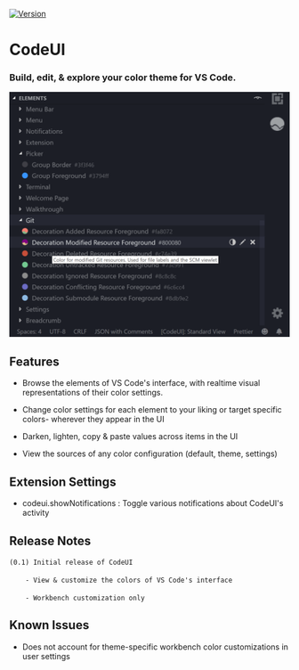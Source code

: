 

[![Version](https://img.shields.io/badge/version-0.1-red)]()
# CodeUI
### Build, edit, & explore your color theme for VS Code.
<!-- ![](https://i.imgur.com/71bKt1i.png) -->

<!-- ![](https://i.imgur.com/WZsvCzU.png) -->
![](resources/demo-main.png)

## Features

- Browse the elements of VS Code's interface, with realtime visual representations of their color settings.


- Change color settings for each element to your liking or target specific colors- wherever they appear in the UI

- Darken, lighten, copy & paste values across items in the UI

- View the sources of any color configuration (default, theme,  settings)

## Extension Settings

 - codeui.showNotifications : Toggle various notifications about CodeUI's activity 

## Release Notes 

    (0.1) Initial release of CodeUI

        - View & customize the colors of VS Code's interface

        - Workbench customization only

## Known Issues

- Does not account for theme-specific workbench color customizations in user settings



